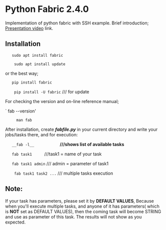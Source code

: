 # Python Fabric 2.4.0
Implementation of python fabric with SSH example.
Brief introduction; [Presentation video](https://linxnerd.wordpress.com/2018/10/10/python-fabric-2.4.0/) link.

## Installation

`   sudo apt install fabric`

`    sudo apt install update`

or the best way;

`   pip install fabric`

`    pip install -U fabric`    /// for update

For checking the version and on-line reference manual;

`    fab --version'

`     man fab`

After installation, create ***fabfile.py*** in your current directory and write your jobs/tasks there, and for execution:

`    __fab -l__            `      __///shows list of available tasks__

`    fab task1      `         ///task1 = name of your task

`    fab task1 admin `        /// admin = parameter of task1

`    fab task1 task2 ...`     /// multiple tasks execution


## Note:
If your task has parameters, please set it by **DEFAULT VALUES**, Because when you'll execute
multiple tasks, and anyone of it has parameters( which is __NOT__ set as DEFAULT VALUES), then the
coming task will become STRING and use as parameter of this task. The results will not show as you
expected.
